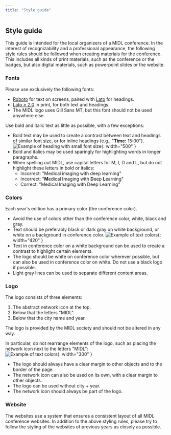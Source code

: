 ```yaml
---
title: "Style guide"
---
```


## Style guide

This guide is intended for the local organizers of a MIDL conference. In the interest of recognizability and a professional
appearance, the following style rules should be followed when creating materials for the conference. This includes all kinds
of print materials, such as the conference or the badges, but also digital materials, such as powerpoint slides or the
website.

### Fonts

Please use exclusively the following fonts:

* [Roboto](https://fonts.google.com/specimen/Roboto) for text on screens, paired with [Lato](https://fonts.google.com/specimen/Lato) for headings.
* [Lato ≥ 2.0](http://www.latofonts.com/lato-free-fonts/) in print, for both text and headings.
* The MIDL logo uses Gill Sans MT, but this font should not be used anywhere else.

Use bold and italic text as little as possible, with a few exceptions:

* Bold text may be used to create a contrast between text and headings of similar font size, or for inline headings (e.g., "**Time:** 15:00").  
  ![Example of heading with small font size](/images/style-guide/bold-headings.png){: width="500" }  
* Bold and italics may be used sparingly for highlighting words in longer paragraphs.
* When spelling out MIDL, use capital letters for M, I, D and L, but do not highlight these letters
  in bold or italics:  
    - Incorrect: "Medical imaging with deep learning"
    - Incorrect: "**M**edical **I**maging with **D**eep **L**earning"
    - Correct: "Medical Imaging with Deep Learning"

### Colors

Each year's edition has a primary color (the conference color).

* Avoid the use of colors other than the conference color, white, black and gray.
* Text should be preferably black or dark gray on white background, or white on a background in conference color.
  ![Example of text colors](/images/style-guide/text-colors.png){: width="420" }  
* Text in conference color on a white background can be used to create a contrast to highlight certain elements.
* The logo should be white on conference color wherever possible, but can also be used in conference color on white.
  Do not use a black logo if possible.
* Light gray lines can be used to separate different content areas.

### Logo

The logo consists of three elements:

1. The abstract network icon at the top.
2. Below that the letters "MIDL".
3. Below that the city name and year.

The logo is provided by the MIDL society and should not be altered in any way.

In particular, do not rearrange elements of the logo, such as placing the network icon next to the letters "MIDL":  
![Example of text colors](/images/style-guide/logo-rearranged.png){: width="300" }

* The logo should always have a clear margin to other objects and to the border of the page.
* The network icon can also be used on its own, with a clear margin to other objects.
* The logo can be used without city + year.
* The network icon should always be part of the logo.

### Website

The websites use a system that ensures a consistent layout of all MIDL conference websites. In addition to the above styling
rules, please try to follow the styling of the websites of previous years as closely as possible.
